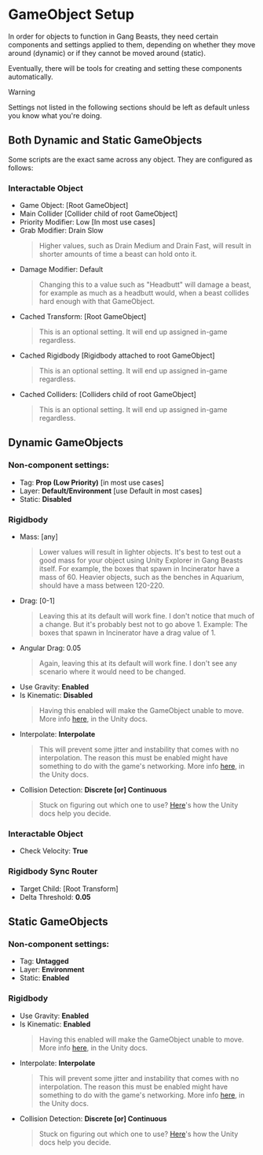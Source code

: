 # GameObject Setup

In order for objects to function in Gang Beasts, they need certain components and settings applied to them, depending on whether they move around (dynamic) or if they cannot be moved around (static).

Eventually, there will be tools for creating and setting these components automatically.

> [!WARNING]
> Settings not listed in the following sections should be left as default unless you know what you're doing.

## Both Dynamic and Static GameObjects

Some scripts are the exact same across any object. They are configured as follows:

### Interactable Object

- Game Object: [Root GameObject]
- Main Collider [Collider child of root GameObject]
- Priority Modifier: Low [In most use cases]
- Grab Modifier: Drain Slow
  > Higher values, such as Drain Medium and Drain Fast, will result in shorter amounts of time a beast can hold onto it.
- Damage Modifier: Default
  > Changing this to a value such as "Headbutt" will damage a beast, for example as much as a headbutt would, when a beast collides hard enough with that GameObject.
- Cached Transform: [Root GameObject]
  > This is an optional setting. It will end up assigned in-game regardless.
- Cached Rigidbody [Rigidbody attached to root GameObject]
    > This is an optional setting. It will end up assigned in-game regardless.
- Cached Colliders: [Colliders child of root GameObject]
    > This is an optional setting. It will end up assigned in-game regardless.

## Dynamic GameObjects

### Non-component settings:
  - Tag: **Prop (Low Priority)** [in most use cases]
  - Layer: **Default/Environment** [use Default in most cases]
  - Static: **Disabled**
  
### Rigidbody
- Mass: [any]
  >  Lower values will result in lighter objects. It's best to test out a good mass for your object using Unity Explorer in Gang Beasts itself. For example, the boxes that spawn in Incinerator have a mass of 60. Heavier objects, such as the benches in Aquarium, should have a mass between 120-220.
- Drag: [0-1]
   > Leaving this at its default will work fine. I don't notice that much of a change. But it's probably best not to go above 1. Example: The boxes that spawn in Incinerator have a drag value of 1.
- Angular Drag: 0.05
   > Again, leaving this at its default will work fine. I don't see any scenario where it would need to be changed.
- Use Gravity: **Enabled**
- Is Kinematic: **Disabled**
  > Having this enabled will make the GameObject unable to move. More info [here](<https://docs.unity3d.com/ScriptReference/Rigidbody-isKinematic.html>), in the Unity docs.
- Interpolate: **Interpolate**
  > This will prevent some jitter and instability that comes with no interpolation. The reason this must be enabled might have something to do with the game's networking. More info [here](https://docs.unity3d.com/6000.1/Documentation/ScriptReference/Rigidbody-interpolation.html), in the Unity docs.
- Collision Detection: **Discrete [or] Continuous**
  > Stuck on figuring out which one to use? [Here](https://docs.unity3d.com/6000.1/Documentation/Manual/choose-collision-detection-mode.html)'s how the Unity docs help you decide.

### Interactable Object

- Check Velocity: **True**

### Rigidbody Sync Router

- Target Child: [Root Transform]
- Delta Threshold: **0.05**

## Static GameObjects

### Non-component settings:
  - Tag: **Untagged**
  - Layer: **Environment**
  - Static: **Enabled**

### Rigidbody
- Use Gravity: **Enabled**
- Is Kinematic: **Enabled**
    > Having this enabled will make the GameObject unable to move. More info [here](https://docs.unity3d.com/ScriptReference/Rigidbody-isKinematic.html), in the Unity docs.
- Interpolate: **Interpolate**
    > This will prevent some jitter and instability that comes with no interpolation. The reason this must be enabled might have something to do with the game's networking. More info [here](https://docs.unity3d.com/6000.1/Documentation/ScriptReference/Rigidbody-interpolation.html), in the Unity docs.
- Collision Detection: **Discrete [or] Continuous**
    > Stuck on figuring out which one to use? [Here](https://docs.unity3d.com/6000.1/Documentation/Manual/choose-collision-detection-mode.html)'s how the Unity docs help you decide.